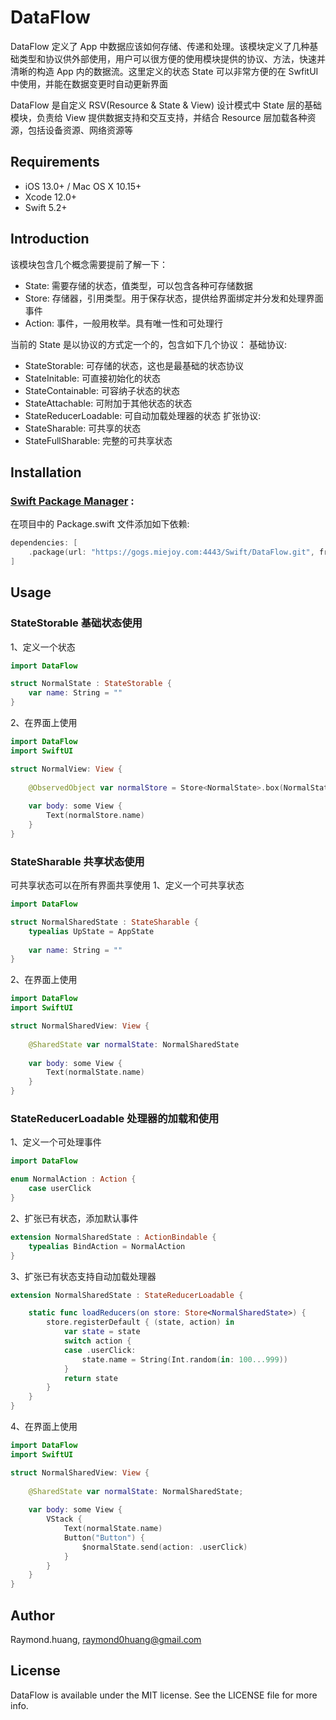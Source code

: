 # DataFlow

DataFlow 定义了 App 中数据应该如何存储、传递和处理。该模块定义了几种基础类型和协议供外部使用，用户可以很方便的使用模块提供的协议、方法，快速并清晰的构造 App 内的数据流。这里定义的状态 State 可以非常方便的在 SwfitUI 中使用，并能在数据变更时自动更新界面

DataFlow 是自定义 RSV(Resource & State & View) 设计模式中 State 层的基础模块，负责给 View 提供数据支持和交互支持，并结合 Resource 层加载各种资源，包括设备资源、网络资源等

## Requirements

- iOS 13.0+ / Mac OS X 10.15+
- Xcode 12.0+
- Swift 5.2+

## Introduction

该模块包含几个概念需要提前了解一下：
- State: 需要存储的状态，值类型，可以包含各种可存储数据
- Store: 存储器，引用类型。用于保存状态，提供给界面绑定并分发和处理界面事件
- Action: 事件，一般用枚举。具有唯一性和可处理行

当前的 State 是以协议的方式定一个的，包含如下几个协议：
基础协议:
- StateStorable: 可存储的状态，这也是最基础的状态协议
- StateInitable: 可直接初始化的状态
- StateContainable: 可容纳子状态的状态
- StateAttachable: 可附加于其他状态的状态
- StateReducerLoadable: 可自动加载处理器的状态
扩张协议:
- StateSharable: 可共享的状态
- StateFullSharable: 完整的可共享状态



## Installation

### [Swift Package Manager](https://github.com/apple/swift-package-manager) :
在项目中的 Package.swift 文件添加如下依赖:
```swift
dependencies: [
    .package(url: "https://gogs.miejoy.com:4443/Swift/DataFlow.git", from: "0.1.0"),
]
```

## Usage

### StateStorable 基础状态使用
1、定义一个状态
```swift
import DataFlow

struct NormalState : StateStorable {
    var name: String = ""
}
```
2、在界面上使用
```swift
import DataFlow
import SwiftUI

struct NormalView: View {
    
    @ObservedObject var normalStore = Store<NormalState>.box(NormalState())
    
    var body: some View {
        Text(normalStore.name)
    }
}
```

### StateSharable 共享状态使用
可共享状态可以在所有界面共享使用
1、定义一个可共享状态
```swift
import DataFlow

struct NormalSharedState : StateSharable {
    typealias UpState = AppState
    
    var name: String = ""
}
```
2、在界面上使用
```swift
import DataFlow
import SwiftUI

struct NormalSharedView: View {
    
    @SharedState var normalState: NormalSharedState
    
    var body: some View {
        Text(normalState.name)
    }
}
```

### StateReducerLoadable 处理器的加载和使用
1、定义一个可处理事件
```swift
import DataFlow

enum NormalAction : Action {
    case userClick
}
```
2、扩张已有状态，添加默认事件
```swift
extension NormalSharedState : ActionBindable {
    typealias BindAction = NormalAction
}
```
3、扩张已有状态支持自动加载处理器
```swift
extension NormalSharedState : StateReducerLoadable {

    static func loadReducers(on store: Store<NormalSharedState>) {
        store.registerDefault { (state, action) in
            var state = state
            switch action {
            case .userClick:
                state.name = String(Int.random(in: 100...999))
            }
            return state
        }
    }
}
```
4、在界面上使用
```swift
import DataFlow
import SwiftUI

struct NormalSharedView: View {
    
    @SharedState var normalState: NormalSharedState;
    
    var body: some View {
        VStack {
            Text(normalState.name)
            Button("Button") {
                $normalState.send(action: .userClick)
            }
        }
    }
}
```

## Author

Raymond.huang, raymond0huang@gmail.com

## License

DataFlow is available under the MIT license. See the LICENSE file for more info.
